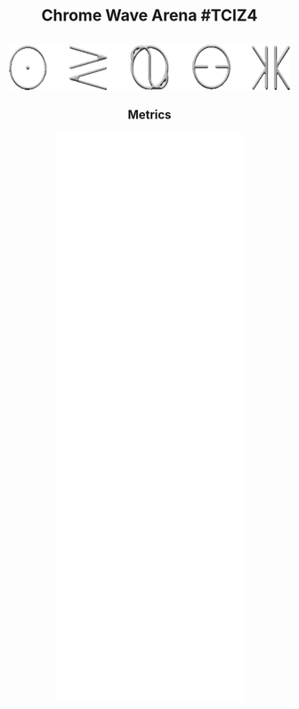<div align=center>
 
<h1>Chrome Wave Arena #TCIZ4</h1>

<br>

<img alt="syzgy" width="591" height="81" src="pandemon.gif"/>

## **Metrics**

![Metrics](/github-metrics.svg)

</div>
